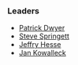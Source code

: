 ### Leaders
* [Patrick Dwyer](mailto:patrick.dwyer@owasp.org)
* [Steve Springett](mailto:steve.springett@owasp.org)
* [Jeffry Hesse](mailto:jeffry.hesse@owasp.org)
* [Jan Kowalleck](mailto:jan.kowalleck@googlemail.com)
